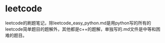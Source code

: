 # leetcode

leetcode的刷题笔记，除leetcode_easy_python.md是用python写的所有的leetcode简单题目的题解外，其他都是c++的题解，单独写的.md文件是中等和困难的题目。